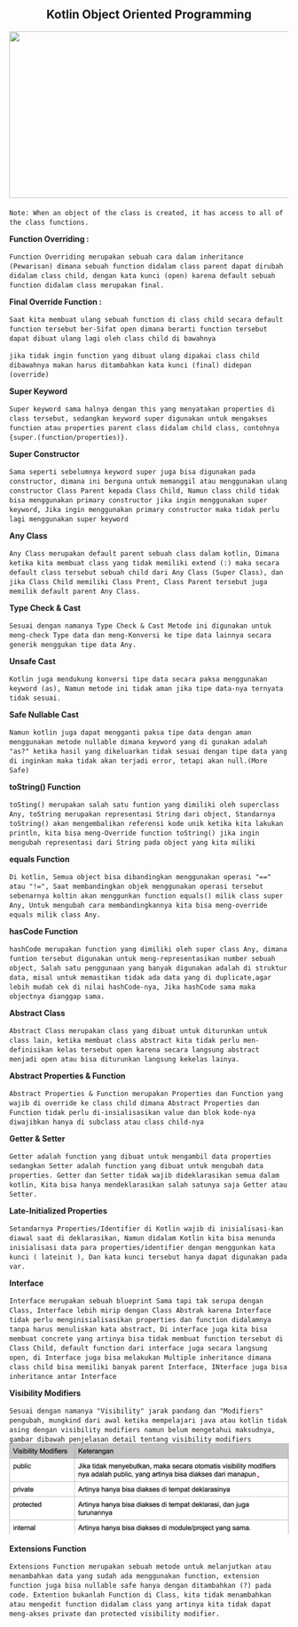 <h2 align="center">Kotlin Object Oriented Programming</h2>
<p align="center"><img src="https://developer.android.com/static/images/cluster-illustrations/kotlin-hero.svg" alt="" width="750" height="300"></p>

`Note: When an object of the class is created, it has access to all of the class functions.`


**Function Overriding :**

`Function Overriding merupakan sebuah cara dalam inheritance (Pewarisan) dimana sebuah function didalam class parent dapat dirubah didalam class child, dengan kata kunci (open) karena default sebuah function didalam class merupakan final.`


**Final Override Function :**

`Saat kita membuat ulang sebuah function di class child secara default function tersebut ber-Sifat open dimana berarti function tersebut dapat dibuat ulang lagi oleh class child di bawahnya `

`jika tidak ingin function yang dibuat ulang dipakai class child dibawahnya makan harus ditambahkan kata kunci (final) didepan (override)`

**Super Keyword**

`Super keyword sama halnya dengan this yang menyatakan properties di class tersebut, sedangkan keyword super digunakan untuk mengakses function atau properties parent class didalam child class, contohnya {super.(function/properties)}.`


**Super Constructor**

`Sama seperti sebelumnya keyword super juga bisa digunakan pada constructor, dimana ini berguna untuk memanggil atau menggunakan ulang constructor Class Parent kepada Class Child, Namun class child tidak bisa menggunakan primary constructor jika ingin menggunakan super keyword, Jika ingin menggunakan primary constructor maka tidak perlu lagi menggunakan super keyword`

**Any Class**

`Any Class merupakan default parent sebuah class dalam kotlin, Dimana ketika kita membuat class yang tidak memiliki extend (:) maka secara default class tersebut sebuah child dari Any Class (Super Class), dan jika Class Child memiliki Class Prent, Class Parent tersebut juga memilik default parent Any Class.`

**Type Check & Cast**

`Sesuai dengan namanya Type Check & Cast Metode ini digunakan untuk meng-check Type data dan meng-Konversi ke tipe data lainnya secara generik menggukan tipe data Any.`

**Unsafe Cast**

`Kotlin juga mendukung konversi tipe data secara paksa menggunakan keyword (as), Namun metode ini tidak aman jika tipe data-nya ternyata tidak sesuai.`

**Safe Nullable Cast**

`Namun kotlin juga dapat mengganti paksa tipe data dengan aman menggunakan metode nullable dimana keyword yang di gunakan adalah "as?" ketika hasil yang dikeluarkan tidak sesuai dengan tipe data yang di inginkan maka tidak akan terjadi error, tetapi akan null.(More Safe)`

**toString() Function**

`toSting() merupakan salah satu funtion yang dimiliki oleh superclass Any, toString merupakan representasi String dari object, Standarnya toString() akan mengembalikan referensi kode unik ketika kita lakukan println, kita bisa meng-Override function toString() jika ingin mengubah representasi dari String pada object yang kita miliki`

**equals Function**

`Di kotlin, Semua object bisa dibandingkan menggunakan operasi "==" atau "!=", Saat membandingkan objek menggunakan operasi tersebut sebenarnya koltin akan menggunkan function equals() milik class super Any, Untuk mengubah cara membandingkannya kita bisa meng-override equals milik class Any.`

**hasCode Function**

`hashCode merupakan function yang dimiliki oleh super class Any, dimana funtion tersebut digunakan untuk meng-representasikan number sebuah object, Salah satu penggunaan yang banyak digunakan adalah di struktur data, misal untuk memastikan tidak ada data yang di duplicate,agar lebih mudah cek di nilai hashCode-nya, Jika hashCode sama maka objectnya dianggap sama.` 

**Abstract Class**

`Abstract Class merupakan class yang dibuat untuk diturunkan untuk class lain, ketika membuat class abstract kita tidak perlu men-definisikan kelas tersebut open karena secara langsung abstract menjadi open atau bisa diturunkan langsung kekelas lainya.`

**Abstract Properties & Function**

`Abstract Properties & Function merupakan Properties dan Function yang wajib di override ke class child dimana Abstract Properties dan Function tidak perlu di-insialisasikan value dan blok kode-nya diwajibkan hanya di subclass atau class child-nya`

**Getter & Setter**

`Getter adalah function yang dibuat untuk mengambil data properties sedangkan Setter adalah function yang dibuat untuk mengubah data properties.
Getter dan Setter tidak wajib dideklarasikan semua dalam kotlin, Kita bisa hanya mendeklarasikan salah satunya saja Getter atau Setter.`

**Late-Initialized Properties**

`Setandarnya Properties/Identifier di Kotlin wajib di inisialisasi-kan diawal saat di deklarasikan, Namun didalam Kotlin kita bisa menunda inisialisasi data para properties/identifier dengan menggunkan kata kunci ( lateinit ), Dan kata kunci tersebut hanya dapat digunakan pada var.`

**Interface**

`Interface merupakan sebuah blueprint Sama tapi tak serupa dengan Class, Interface lebih mirip dengan Class Abstrak karena Interface tidak perlu menginisialisasikan properties dan function didalamnya tanpa harus menuliskan kata abstract, Di interface juga kita bisa membuat concrete yang artinya bisa tidak membuat function tersebut di Class Child, default function dari interface juga secara langsung open, di Interface juga bisa melakukan Multiple inheritance dimana class child bisa memiliki banyak parent Interface, INterface juga bisa inheritance antar Interface`

**Visibility Modifiers**

`Sesuai dengan namanya "Visibility" jarak pandang dan "Modifiers" pengubah, mungkind dari awal ketika mempelajari java atau kotlin tidak asing dengan visibility modifiers namun belum mengetahui maksudnya, gambar dibawah penjelasan detail tentang visibility modifiers`
<img alt="alternatetext" src="src/main/resources/img/VisibilityModifier.png"/>

**Extensions Function**

`Extensions Function merupakan sebuah metode untuk melanjutkan atau menambahkan data yang sudah ada menggunakan function, extension function juga bisa nullable safe hanya dengan ditambahkan (?) pada code. Extention bukanlah Function di Class, kita tidak menambahkan atau mengedit function didalam class yang artinya kita tidak dapat meng-akses private dan protected visibility modifier.`